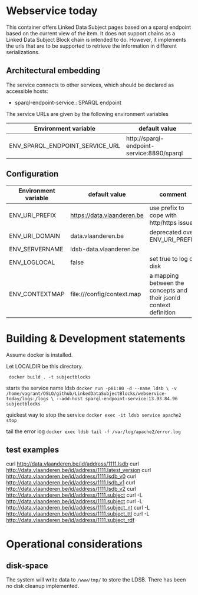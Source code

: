 Webservice today
================

This container offers Linked Data Subject pages based on a sparql endpoint based on the 
current view of the item. It does not support chains as a Linked Data Subject Block chain is intended to do.
However, it implements the urls that are to be supported to retrieve the information in different serializations.


## Architectural embedding
The service connects to other services, which should be declared as accessible hosts:

* sparql-endpoint-service : SPARQL endpoint

The service URLs are given by the following environment variables

| Environment variable | default value |
| -------------------- | ------------- |
| ENV_SPARQL_ENDPOINT_SERVICE_URL    | http://sparql-endpoint-service:8890/sparql |

## Configuration

| Environment variable | default value | comment |
| -------------------- | ------------- | --------|
| ENV_URI_PREFIX | https://data.vlaanderen.be | use prefix to cope with http/https issue 
| ENV_URI_DOMAIN | data.vlaanderen.be | deprecated over ENV_URI_PREFIX
| ENV_SERVERNAME | ldsb-data.vlaanderen.be |
| ENV_LOGLOCAL   | false | set true to log on disk
| ENV_CONTEXTMAP | file:///config/context.map| a mapping between the concepts and their jsonld context definition


Building & Development statements
=================================
Assume docker is installed.


Let LOCALDIR be this directory.

`` docker build . -t subjectblocks``

starts the service name ldsb
``
   docker run -p81:80 -d --name ldsb \
   -v /home/vagrant/OSLO/github/LinkedDataSubjectBlocks/webservice-today/logs:/logs \
   --add-host sparql-endpoint-service:13.93.84.96 
   subjectblocks 
``

quickest way to stop the service
``docker exec -it ldsb service apache2 stop ``

tail the error log
``docker exec ldsb tail -f /var/log/apache2/error.log``


test examples
-------------
curl http://data.vlaanderen.be/id/address/1111.lsdb
curl http://data.vlaanderen.be/id/address/1111.latest_version
curl http://data.vlaanderen.be/id/address/1111.lsdb_v0
curl http://data.vlaanderen.be/id/address/1111.lsdb_v1
curl http://data.vlaanderen.be/id/address/1111.lsdb_v2
curl http://data.vlaanderen.be/id/address/1111.subject
curl -L http://data.vlaanderen.be/id/address/1111.subject
curl -L http://data.vlaanderen.be/id/address/1111.subject_nt
curl -L http://data.vlaanderen.be/id/address/1111.subject_ttl
curl -L http://data.vlaanderen.be/id/address/1111.subject_rdf


Operational considerations
==========================
disk-space
----------
The system will write data to `/www/tmp/` to store the LDSB. There has been no disk cleanup implemented.
